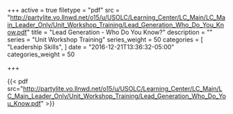 +++
active = true
filetype = "pdf"
src = "http://partylite.vo.llnwd.net/o15/u/USOLC/Learning_Center/LC_Main/LC_Main_Leader_Only/Unit_Workshop_Training/Lead_Generation_Who_Do_You_Know.pdf"
title = "Lead Generation - Who Do You Know?"
description = ""
series = "Unit Workshop Training"
series_weight = 50
categories = [
  "Leadership Skills",
]
date = "2016-12-21T13:36:32-05:00"
categories_weight = 50

+++

{{< pdf src="http://partylite.vo.llnwd.net/o15/u/USOLC/Learning_Center/LC_Main/LC_Main_Leader_Only/Unit_Workshop_Training/Lead_Generation_Who_Do_You_Know.pdf" >}}
